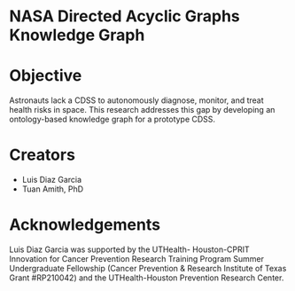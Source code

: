 # NASA Directed Acyclic Graphs Knowledge Graph
# Objective
Astronauts lack a CDSS to autonomously diagnose, monitor, and treat health risks in space. This research addresses this gap by developing an ontology-based knowledge graph for a prototype CDSS.
# Creators
- Luis Diaz Garcia
- Tuan Amith, PhD
# Acknowledgements
Luis Diaz Garcia was supported by the UTHealth- Houston-CPRIT Innovation for Cancer Prevention Research Training Program Summer Undergraduate Fellowship (Cancer Prevention & Research Institute of Texas Grant #RP210042) and the UTHealth-Houston Prevention Research Center.
